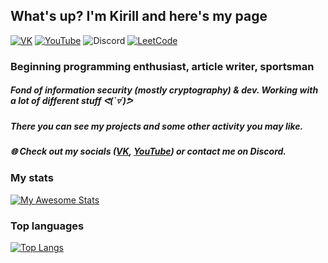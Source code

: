 ## What's up? I'm Kirill and here's my page
[![VK](https://img.shields.io/badge/-VK-303030?style=for-the-badge&logo=VK&logoColor=0078ff)](https://vk.com/ykrll)
[![YouTube](https://img.shields.io/badge/-YouTube-303030?style=for-the-badge&logo=YouTube&logoColor=db0404)](https://www.youtube.com/c/daredev)
![Discord](https://img.shields.io/badge/-edby%237913-303030?style=for-the-badge&logo=discord&logoColor=5865f2)
[![LeetCode](https://img.shields.io/badge/-LTCD-303030?style=for-the-badge&logo=leetcode&logoColor=F9F6EE)](https://leetcode.com/kyakov/)
### Beginning programming enthusiast, article writer, sportsman
##### Fond of information security (mostly cryptography) & dev. Working with a lot of different stuff ᕙ(`▿´)ᕗ
##### There you can see my projects and some other activity you may like️.
##### 🌐 Check out my socials ([VK](https://vk.com/daredev), [YouTube](https://www.youtube.com/c/daredev)) or contact me on Discord.
###
### My stats
[![My Awesome Stats](https://awesome-github-stats.azurewebsites.net/user-stats/yakcrypt?cardType=github&theme=react&Background=162343)](https://git.io/awesome-stats-card)
### Top languages
[![Top Langs](https://github-readme-stats.vercel.app/api/top-langs/?username=yakcrypt&layout=compact&theme=react&Background=1623433)](https://github.com/anuraghazra/github-readme-stats)
